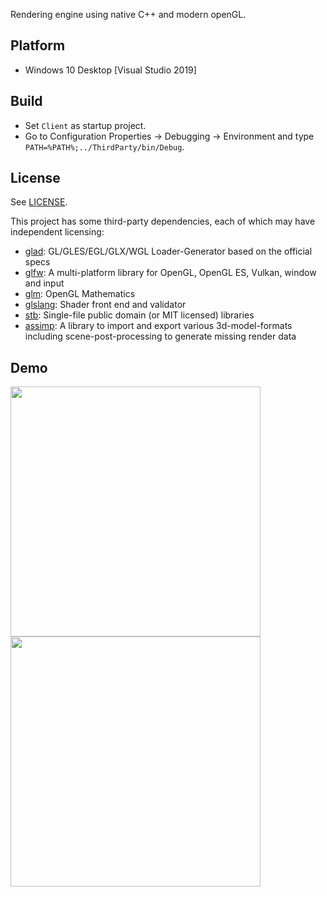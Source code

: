 Rendering engine using native C++ and modern openGL.

## Platform

- Windows 10 Desktop [Visual Studio 2019]

## Build

- Set `Client` as startup project.
- Go to Configuration Properties &#8594; Debugging &#8594; Environment and type `PATH=%PATH%;../ThirdParty/bin/Debug`.

## License

See <a href="https://github.com/Twin-Monkeys/Poodle/blob/master/LICENSE">LICENSE</a>.

This project has some third-party dependencies, each of which may have independent licensing:

- <a href="https://github.com/Dav1dde/glad">glad</a>: GL/GLES/EGL/GLX/WGL Loader-Generator based on the official specs 
- <a href="https://github.com/glfw/glfw">glfw</a>: A multi-platform library for OpenGL, OpenGL ES, Vulkan, window and input
- <a href="https://github.com/g-truc/glm">glm</a>: OpenGL Mathematics
- <a href="https://github.com/KhronosGroup/glslang">glslang</a>: Shader front end and validator
- <a href="https://github.com/nothings/stb">stb</a>: Single-file public domain (or MIT licensed) libraries
- <a href="https://github.com/assimp/assimp">assimp</a>: A library to import and export various 3d-model-formats including scene-post-processing to generate missing render data

## Demo

<kbd><img src="demo/demo.gif" width="400"></kbd>
<kbd><img src="demo/demo2.gif" width="400"></kbd>
